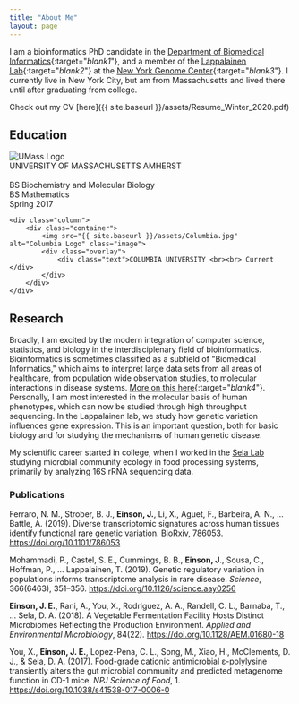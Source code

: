 ```yaml
---
title: "About Me"
layout: page
---
```

I am a bioinformatics PhD candidate in the [Department of Biomedical Informatics](http://www.dbmi.columbia.edu){:target="_blank1_"}, and a member of the [Lappalainen Lab](http://www.tllab.org){:target="_blank2_"} at the [New York Genome Center](http://www.nygenome.org){:target="_blank3_"}. I currently live in New York City, but am from Massachusetts and lived there until after graduating from college.


Check out my CV [here]({{ site.baseurl }}/assets/Resume_Winter_2020.pdf)

## Education
<div class="row">
    <div class="column">
        <div class="container">
            <img src="{{ site.baseurl }}/assets/UMass.png" alt="UMass Logo" class="image">
            <div class="overlay">
                <div class="text">UNIVERSITY OF MASSACHUSETTS AMHERST <br><br> BS Biochemistry and Molecular Biology <br> BS Mathematics <br> Spring 2017</div>
            </div>
        </div>
    </div>

    <div class="column">
        <div class="container">
            <img src="{{ site.baseurl }}/assets/Columbia.jpg" alt="Columbia Logo" class="image">
            <div class="overlay">
                <div class="text">COLUMBIA UNIVERSITY <br><br> Current </div>
            </div>
        </div>
    </div>
</div>

## Research
Broadly, I am excited by the modern integration of computer science, statistics, and biology in the interdisciplenary field of bioinformatics. Bioinformatics is sometimes classified as a subfield of "Biomedical Informatics," which aims to interpret large data sets from all areas of healthcare, from population wide observation studies, to molecular interactions in disease systems. [More on this here](https://www.dbmi.columbia.edu/research/research-areas/){:target="_blank4_"}. Personally, I am most interested in the molecular basis of human phenotypes, which can now be studied through high throughput sequencing. In the Lappalainen lab, we study how genetic variation influences gene expression. This is an important question, both for basic biology and for studying the mechanisms of human genetic disease.

My scientific career started in college, when I worked in the [Sela Lab](https://selalab.org) studying microbial community ecology in food processing systems, primarily by analyzing 16S rRNA sequencing data.

### Publications
Ferraro, N. M., Strober, B. J., **Einson, J.**, Li, X., Aguet, F., Barbeira, A. N., … Battle, A. (2019). Diverse transcriptomic signatures across human tissues identify functional rare genetic variation. BioRxiv, 786053. https://doi.org/10.1101/786053

Mohammadi, P., Castel, S. E., Cummings, B. B., **Einson, J**., Sousa, C., Hoffman, P., … Lappalainen, T. (2019). Genetic regulatory variation in populations informs transcriptome analysis in rare disease. *Science*, 366(6463), 351–356. https://doi.org/10.1126/science.aay0256

**Einson, J. E.**, Rani, A., You, X., Rodriguez, A. A., Randell, C. L., Barnaba, T., … Sela, D. A. (2018). A Vegetable Fermentation Facility Hosts Distinct Microbiomes Reflecting the Production Environment. *Applied and Environmental Microbiology*, 84(22). https://doi.org/10.1128/AEM.01680-18

You, X., **Einson, J. E.**, Lopez-Pena, C. L., Song, M., Xiao, H., McClements, D. J., & Sela, D. A. (2017). Food-grade cationic antimicrobial ε-polylysine transiently alters the gut microbial community and predicted metagenome function in CD-1 mice. *NPJ Science of Food*, 1. https://doi.org/10.1038/s41538-017-0006-0
